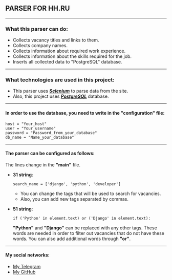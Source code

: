 ## PARSER FOR HH.RU
___
### What this parser can do:
    
- Collects vacancy titles and links to them.
- Collects company names.
- Collects information about required work experience.
- Collects information about the skills required for the job.
- Inserts all collected data to "PostgreSQL" database.
___
### What technologies are used in this project:
- This parser uses ___[Selenium](https://github.com/SeleniumHQ/selenium)___ to parse data from the site.
- Also, this project uses ___[PostgreSQL](https://www.postgresql.org/)___ database.

___

#### In order to use the database, you need to write in the __"configuration"__ file: 
    host = "Your_host"
    user = "Your_username" 
    password = "Password_from_your_database" 
    db_name = "Name_your_database"

---

#### The parser can be configured as follows:
The lines change in the __"main"__ file.

- __31 string__:

      search_name = ['django', 'python', 'developer']

    - You can change the tags that will be used to search for vacancies.
    - Also, you can add new tags separated by commas.


- __51 string__:

      if ('Python' in element.text) or ('Django' in element.text):
     __"Python"__ and __"Django"__ can be replaced with any other tags. These words are needed in order to filter out vacancies that do not have these words.
     You can also add additional words through __"or"__.

___

#### My social networks:
- [My Telegram](https://t.me/maxim_odintsov)
- [My GitHub](https://github.com/MaximOdintsov?tab=repositories)
